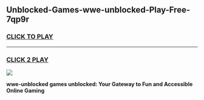 
## Unblocked-Games-wwe-unblocked-Play-Free-7qp9r
<h3>
<a href="https://premium76.site?title=wwe-unblocked&ref=10A">CLICK TO PLAY</a></h3>
<hr>

<h3>
<a href="https://premium76.site?title=wwe-unblocked&ref=10A">CLICK 2 PLAY</a>
  
</h3>

<a href="https://premium76.site?title=wwe-unblocked&ref=10A"><img src="https://clearcache.store/games.png"></a>


**wwe-unblocked games unblocked: Your Gateway to Fun and Accessible Online Gaming**
